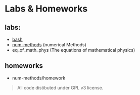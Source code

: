 # Labs & Homeworks

## labs:
* [bash](/bash/)
* [num-methods](/num-methods/) (numerical Methods)
* eq_of_math_phys (The equations of mathematical physics)

## homeworks
* num-methods/homework

> All code distibuted under GPL v3 license.
